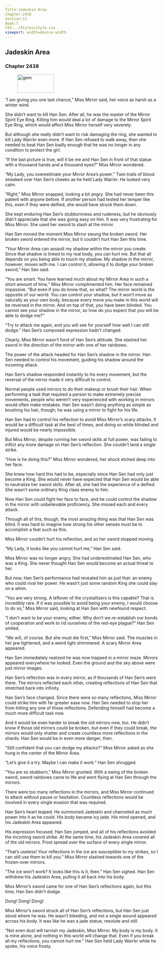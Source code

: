 ```yaml
---
Title:Jadeskin Area 
Chapter:2438 
Section:11 
Book:7 
CSS:../Styles/style.css 
viewport: width=device-width
---
```

  
## Jadeskin Area
### Chapter 2438
  
<figure>
	<img src="../Images/gem.gif" alt="gem" id="gem" width="120" height="60" />
</figure>
  

  
“I am giving you one last chance,” Miss Mirror said, her voice as harsh as a winter wind.

She didn’t want to kill Han Sen. After all, he was the master of the Mirror Spirit Eye Ring. Killing him would deal a lot of damage to the Mirror Spirit Eye Ring, which would affect Miss Mirror herself very severely.

But although she really didn’t want to risk damaging the ring, she wanted to kill Lady Wan’er even more. If Han Sen refused to walk away, then she needed to beat Han Sen badly enough that he was no longer in any condition to protect the girl.

“If the last picture is true, will it be me and Han Sen in front of that statue with a thousand hands and a thousand eyes?” Miss Mirror wondered.

“My Lady, you overestimate your Mirror Area’s power.” Twin trails of blood streaked over Han Sen’s cheeks as he held Lady Wan’er. He looked very calm.

“Right,” Miss Mirror snapped, looking a bit angry. She had never been this patient with anyone before. If another person had tested her temper like this, even if they were deified, she would have struck them down.

She kept enduring Han Sen’s stubbornness and rudeness, but he obviously didn’t appreciate that she was going easy on him. It was very frustrating for Miss Mirror. She used her sword to slash at the mirror.

Han Sen moved the moment Miss Mirror swung the broken sword. Her broken sword entered the mirror, but it couldn’t hurt Han Sen this time.

“Your Mirror Area can assault my shadow within the mirror you create. Since that shadow is linked to my real body, you can hurt me. But that all depends on you being able to touch my shadow. My shadow in the mirror, however, moves with me. I can control it, allowing it to dodge your broken sword,” Han Sen said.

“You are smart. You have learned much about my Mirror Area in such a short amount of time,” Miss Mirror complimented him. Her face remained impassive. “But even if you do know that, so what? The mirror world is the opposite of our world. You can control your shadow, but it won’t move as naturally as your own body, because every move you make in this world will be reversed in the mirror. And on top of that, you have been blinded. You cannot see your shadow in the mirror, so how do you expect that you will be able to dodge me?”

“Try to attack me again, and you will see for yourself how well I can still dodge.” Han Sen’s composed expression hadn’t changed.

Clearly, Miss Mirror wasn’t fond of Han Sen’s attitude. She slashed her sword in the direction of the mirror with one of her rainbows.

The power of the attack headed for Han Sen’s shadow in the mirror. Han Sen needed to control his movement, guiding his shadow around the incoming attack.

Han Sen’s shadow responded instantly to his every movement, but the reversal of the mirror made it very difficult to control.

Normal people used mirrors to do their makeup or brush their hair. When performing a task that required a person to make extremely precise movements, people who weren’t very experienced with working in mirrors would often make mistakes. Han Sen wasn’t doing anything as simple as brushing his hair, though; he was using a mirror to fight for his life.

Han Sen had to control his reflection to avoid Miss Mirror’s scary attacks. It would be a difficult task at the best of times, and doing so while blinded and injured would be nearly impossible.

But Miss Mirror, despite running her sword skills at full power, was failing to inflict any more damage on Han Sen’s reflection. She couldn’t land a single strike.

“How is he doing this?” Miss Mirror wondered, her shock etched deep into her face.

She knew how hard this had to be, especially since Han Sen had only just become a King. She would never have expected that Han Sen would be able to neutralize her sword skills. After all, she had the experience of a deified. She wasn’t some ordinary King class enemy to him.

Now Han Sen could fight her face to face, and he could control the shadow in the mirror with unbelievable proficiency. She missed each and every attack.

Through all of this, though, the most amazing thing was that Han Sen was blind. It was hard to imagine how strong his other senses must be to accomplish a feat such as this.

Miss Mirror couldn’t hurt his reflection, and so her sword stopped moving.

“My Lady, it looks like you cannot hurt me,” Han Sen said.

Miss Mirror was no longer angry. She had underestimated Han Sen, who was a King. She never thought Han Sen would become an actual threat to her.

But now, Han Sen’s performance had revealed him as just that: an enemy who could rival her power. He wasn’t just some random King she could slay on a whim.

“You are very strong. A leftover of the crystallizers is this capable? That is incredibly rare. If it was possible to avoid being your enemy, I would choose to do so,” Miss Mirror said, looking at Han Sen with newfound respect.

“I don’t want to be your enemy, either. Why don’t we re-establish our bonds of cooperation and work to rid ourselves of the red-eye plague?” Han Sen smiled.

“We will, of course. But she must die first,” Miss Mirror said. The muscles in her jaw tightened, and a weird light shimmered. A scary Mirror Area appeared.

Han Sen immediately realized he was now trapped in a mirror maze. Mirrors appeared everywhere he looked. Even the ground and the sky above were just mirror images.

Han Sen’s reflection was in every mirror, as if thousands of Han Sen’s were there. The mirrors reflected each other, creating reflections of Han Sen that stretched back into infinity.

Han Sen’s face changed. Since there were so many reflections, Miss Mirror could strike him with far greater ease now. Han Sen needed to stop her from hitting any one of those reflections. Defending himself had become a much more difficult task now.

And it would be even harder to break the old mirrors now, too. He didn’t know if those old mirrors could be broken, but even if they could break, the mirrors would only shatter and create countless more reflections in the shards. Han Sen would be in even more danger, then.

“Still confident that you can dodge my attacks?” Miss Mirror asked as she hung in the center of the Mirror Area.

“Let’s give it a try. Maybe I can make it work.” Han Sen shrugged.

“You are so stubborn,” Miss Mirror grunted. With a swing of the broken sword, sword rainbows came to life and went flying at Han Sen through the mirrors.

There were too many reflections in the mirrors, and Miss Mirror continued to attack without pause or hesitation. Countless reflections would be involved in every single evasion that was required.

Han Sen’s heart leaped. He summoned Jadeskin and channeled as much power into it as he could. His body became icy jade. His mind opened, and his Jadeskin Area appeared.

His expression focused, Han Sen jumped, and all of his reflections avoided the incoming sword strike. At the same time, his Jadeskin Area covered all of the old mirrors. Frost spread over the surface of every single mirror.

“That’s useless! Your reflections in the ice are susceptible to my strikes, so I can still use them to kill you.” Miss Mirror slashed towards one of the frozen-over mirrors.

“The ice won’t work? It looks like this is it, then.” Han Sen sighed. Han Sen withdrew his Jadeskin Area, pulling it all back into his body.

Miss Mirror’s sword came for one of Han Sen’s reflections again, but this time, Han Sen didn’t dodge.

Dong! Dong! Dong!

Miss Mirror’s sword struck all of Han Sen’s reflections, but Han Sen just stood where he was. He wasn’t bleeding, and not a single wound appeared across his body. It was like he was a jade statue, resolute and still.

“Not even dust will tarnish my Jadeskin, Miss Mirror. My body is my body. It is mine alone, and nothing in this world will change that. Even if you break all my reflections, you cannot hurt me.” Han Sen held Lady Wan’er while he spoke, his voice frosty.